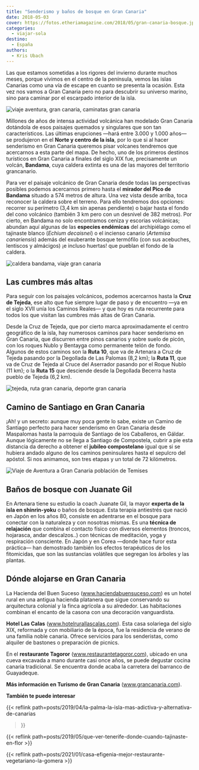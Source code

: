 ```yaml
---
title: "Senderismo y baños de bosque en Gran Canaria"
date: 2018-05-03
cover: https://fotos.etheriamagazine.com/2018/05/gran-canaria-bosque.jpg
categories: 
  - viajar-sola
destino: 
  - España
authors: 
  - Kris Ubach
---
```


Las que estamos sometidas a los rigores del invierno durante muchos meses, porque 
vivimos en el centro de la península, vemos las islas Canarias como una vía de escape en 
cuanto se presenta la ocasión. Esta vez nos vamos a Gran Canaria pero no para descubrir 
su universo marino, sino para caminar por el escarpado interior de la isla. 

![viaje aventura, gran canaria, caminatas gran canaria](https://fotos.etheriamagazine.com/2018/05/gran-canaria-bosque.jpg "Paisaje de Gran Canaria.")

Millones de años de intensa actividad volcánica han modelado Gran Canaria dotándola de 
esos paisajes quemados y singulares que son tan característicos. Las últimas erupciones 
—hará entre 3.000 y 1.000 años— se produjeron en el **Norte y centro de la isla**, por 
lo que si al hacer senderismo en Gran Canaria queremos pisar volcanes tendremos que 
acercarnos a esta parte del mapa. De hecho, uno de los primeros destinos turísticos en 
Gran Canaria a finales del siglo XIX fue, precisamente un volcán, **Bandama**, cuya 
caldera extinta es una de las mayores del territorio grancanario. 

Para ver el paisaje volcánico de Gran Canaria desde todas las perspectivas posibles 
podemos acercarnos primero hasta el **mirador del Pico de Bandama** situado a 574 metros 
de altura. Una vez vista desde arriba, toca reconocer la caldera sobre el terreno. Para 
ello tendremos dos opciones: recorrer su perímetro (3,4 km sin apenas pendiente) o bajar 
hasta el fondo del cono volcánico (también 3 km pero con un desnivel de 382 metros). Por 
cierto, en Bandama no solo encontramos ceniza y escorias volcánicas; abundan aquí 
algunas de las **especies endémicas** del archipiélago como el tajinaste blanco (_Echium 
decaisnei_) o el incienso canario (_Artemisa canariensis_) además del exuberante bosque 
termófilo (con sus acebuches, lentiscos y almácigos) ¡e incluso huertas! que pueblan el 
fondo de la caldera. 

![caldera bandama, viaje gran canaria](https://fotos.etheriamagazine.com/2018/05/Gran-Canaria-Caldera-de-Bandama.jpg "La caldera del extinto volcán Bandama es una de las mayores de Gran Canaria.")

## Las cumbres más altas

Para seguir con los paisajes volcánicos, podemos acercarnos hasta la **Cruz de Tejeda**, 
ese alto que fue siempre lugar de paso y de encuentro —ya en el siglo XVII unía los 
Caminos Reales— y que hoy es ruta recurrente para todos los que visitan las cumbres más 
altas de Gran Canaria. 

Desde la Cruz de Tejeda, que por cierto marca aproximadamente el centro geográfico de la 
isla, hay numerosos caminos para hacer senderismo en Gran Canaria, que discurren entre 
pinos canarios y sobre suelo de picón, con los roques Nublo y Bentayga como permanente 
telón de fondo. Algunos de estos caminos son la **Ruta 10**, que va de Artenara a Cruz 
de Tejeda pasando por la Degollada de Las Palomas (8,2 km); la **Ruta 11**, que va de 
Cruz de Tejeda al Cruce del Aserrador pasando por el Roque Nublo (11 km); o la **Ruta 
15** que desciende desde la Degollada Becerra hasta pueblo de Tejeda (6,2 km). 

![tejeda, ruta gran canaria, deporte gran canaria](https://fotos.etheriamagazine.com/2018/05/Gran-Canaria-Tejeda.jpg "La población de Tejeda es un rincón perfecto para reponerse de la actividad física.")

## Camino de Santiago en Gran Canaria

¡Ah! y un secreto: aunque muy poca gente lo sabe, existe un Camino de Santiago perfecto 
para hacer senderismo en Gran Canaria desde Maspalomas hasta la parroquia de Santiago de 
los Caballeros, en Gáldar. Aunque lógicamente no se llega a Santiago de Compostela, 
cubrir a pie esta distancia da derecho a obtener el **jubileo compostelano** igual que 
si se hubiera andado alguno de los caminos peninsulares hasta el sepulcro del apóstol. 
Si nos animamos, son tres etapas y un total de 72 kilómetros. 

![Viaje de Aventura a Gran Canaria población de Temises](https://fotos.etheriamagazine.com/2018/05/Gran-Canaria-Temisas.jpg "El caserío de Temises, al fondo, ha sido reconocido por su valor arquitectónico rural.")

## Baños de bosque con Juanate Gil

En Artenara tiene su estudio la coach Juanate Gil, la mayor **experta de la isla en 
shinrin-yoku** o baños de bosque. Esta terapia antiestrés que nació en Japón en los años 
80, consiste en adentrarse en el bosque para conectar con la naturaleza y con nosotras 
mismas. Es una **técnica de relajación** que combina el contacto físico con diversos 
elementos (troncos, hojarasca, andar descalzos..) con técnicas de meditación, yoga y 
respiración consciente. En Japón y en Corea —donde hace furor esta práctica— han 
demostrado también los efectos terapéuticos de los fitomicidas, que son las sustancias 
volátiles que segregan los árboles y las plantas. 

## Dónde alojarse en Gran Canaria

La Hacienda del Buen Suceso (www.haciendabuensuceso.com) es un hotel rural en una 
antigua hacienda platanera que sigue conservando su arquitectura colonial y la finca 
agrícola a su alrededor. Las habitaciones combinan el encanto de la casona con una 
decoración vanguardista. 

**Hotel Las Calas** (www.hotelrurallascalas.com). Esta casa solariega del siglo XIX, 
reformada y con mobiliario de la época, fue la residencia de verano de una familia noble 
canaria. Ofrece servicios para los senderistas, como alquiler de bastones o preparación 
de picnics. 

En el **restaurante Tagoror** (www.restaurantetagoror.com), ubicado en una cueva 
excavada a mano durante casi once años, se puede degustar cocina canaria tradicional. Se 
encuentra donde acaba la carretera del barranco de Guayadeque. 

**Más información en Turismo de Gran Canaria** (www.grancanaria.com). 

**También te puede interesar** 

{{< reflink path=posts/2019/04/la-palma-la-isla-mas-adictiva-y-alternativa-de-canarias 
>}} 

{{< reflink path=posts/2019/05/que-ver-tenerife-donde-cuando-tajinaste-en-flor >}} 

{{< reflink path=posts/2021/01/casa-efigenia-mejor-restaurante-vegetariano-la-gomera >}}
